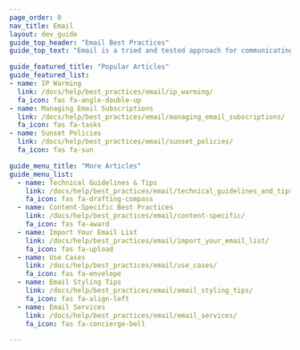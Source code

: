 ```yaml
---
page_order: 0
nav_title: Email
layout: dev_guide
guide_top_header: "Email Best Practices"
guide_top_text: "Email is a tried and tested approach for communicating with your users. Email is extremely adaptable and can reach users across a variety of platforms -- mobile or otherwise -- with dynamic HTML content. But it's a science and an art - and we're here to help you refine it! Use the following articles to refine your email practices."

guide_featured_title: "Popular Articles"
guide_featured_list:
- name: IP Warming
  link: /docs/help/best_practices/email/ip_warming/
  fa_icon: fas fa-angle-double-up
- name: Managing Email Subscriptions
  link: /docs/help/best_practices/email/managing_email_subscriptions/
  fa_icon: fas fa-tasks
- name: Sunset Policies
  link: /docs/help/best_practices/email/sunset_policies/
  fa_icon: fas fa-sun

guide_menu_title: "More Articles"
guide_menu_list:
  - name: Technical Guidelines & Tips
    link: /docs/help/best_practices/email/technical_guidelines_and_tips/
    fa_icon: fas fa-drafting-compass
  - name: Content-Specific Best Practices
    link: /docs/help/best_practices/email/content-specific/
    fa_icon: fas fa-award
  - name: Import Your Email List
    link: /docs/help/best_practices/email/import_your_email_list/
    fa_icon: fas fa-upload
  - name: Use Cases
    link: /docs/help/best_practices/email/use_cases/
    fa_icon: fas fa-envelope
  - name: Email Styling Tips
    link: /docs/help/best_practices/email/email_styling_tips/
    fa_icon: fas fa-align-left
  - name: Email Services
    link: /docs/help/best_practices/email/email_services/
    fa_icon: fas fa-concierge-bell

---
```


